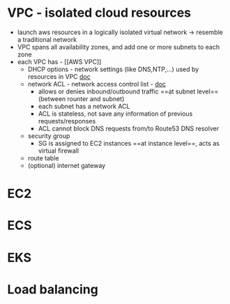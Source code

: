 # VPC - isolated cloud resources
- launch aws resources in a logically isolated virtual network -> resemble a traditional network
- VPC spans all availability zones, and add one or more subnets to each zone
- each VPC has - [[AWS VPC]]
	- DHCP options - network settings (like DNS,NTP,...) used by resources in VPC [doc](https://docs.aws.amazon.com/vpc/latest/userguide/DHCPOptionSetConcepts.html)
	- network ACL - network access control list - [doc](https://docs.aws.amazon.com/vpc/latest/userguide/vpc-network-acls.html)
		- allows or denies inbound/outbound traffic ==at subnet level== (between rounter and subnet)
		- each subnet has a network ACL
		- ACL is stateless, not save any information of previous requests/responses
		- ACL cannot block DNS requests from/to Route53 DNS resolver
	- security group
		- SG is assigned to EC2 instances ==at instance level==, acts as virtual firewall
	- route table
	- (optional) internet gateway
# EC2
# ECS
# EKS

# Load balancing